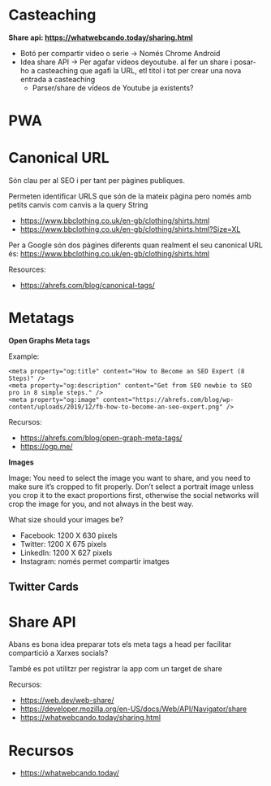 # Casteaching

**Share api: https://whatwebcando.today/sharing.html**
- Botó per compartir video o serie -> Només Chrome Android
- Idea share API -> Per agafar vídeos deyoutube. al fer un share i posar-ho a casteaching que agafi la URL, etl titol i tot per crear una nova entrada a casteaching
  - Parser/share de vídeos de Youtube ja existents?

# PWA

# Canonical URL

Són clau per al SEO i per tant per pàgines publiques.

Permeten identificar URLS que són de la mateix pàgina pero només amb petits canvis com canvis a la query String

- https://www.bbclothing.co.uk/en-gb/clothing/shirts.html
- https://www.bbclothing.co.uk/en-gb/clothing/shirts.html?Size=XL

Per a Google són dos pàgines diferents quan realment el seu canonical URL és: https://www.bbclothing.co.uk/en-gb/clothing/shirts.html

Resources:
- https://ahrefs.com/blog/canonical-tags/

# Metatags

**Open Graphs Meta tags**

Example:

```
<meta property="og:title" content="How to Become an SEO Expert (8 Steps)" />
<meta property="og:description" content="Get from SEO newbie to SEO pro in 8 simple steps." />
<meta property="og:image" content="https://ahrefs.com/blog/wp-content/uploads/2019/12/fb-how-to-become-an-seo-expert.png" />
```

Recursos:
- https://ahrefs.com/blog/open-graph-meta-tags/
- https://ogp.me/

**Images**

Image: You need to select the image you want to share, and you need to make sure it’s cropped to fit properly. Don’t select a portrait image unless you crop it to the exact proportions first, otherwise the social networks will crop the image for you, and not always in the best way.

What size should your images be?

- Facebook: 1200 X 630 pixels
- Twitter: 1200 X 675 pixels
- LinkedIn: 1200 X 627 pixels
- Instagram: només permet compartir imatges

## Twitter Cards

# Share API

Abans es bona idea preparar tots els meta tags a head per facilitar compartició a Xarxes socials?

També es pot utilitzr per registrar la app com un target de share

Recursos:
- https://web.dev/web-share/
- https://developer.mozilla.org/en-US/docs/Web/API/Navigator/share
- https://whatwebcando.today/sharing.html

# Recursos 
- https://whatwebcando.today/
